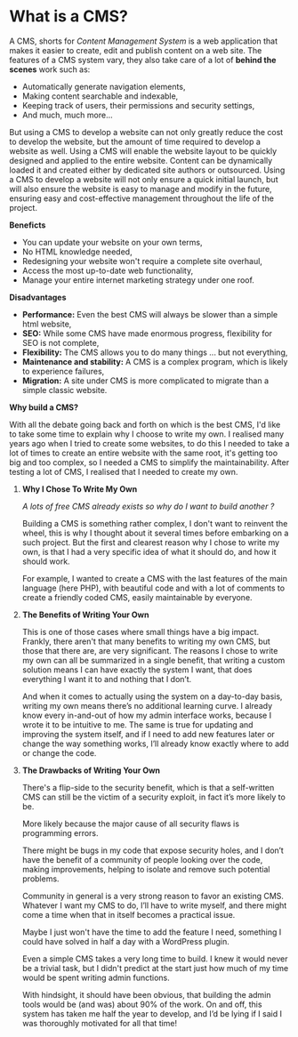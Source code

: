 # What is a CMS?

A CMS, shorts for _Content Management System_ is a web application that makes it easier to create, edit and publish content on a web site. The features of a CMS system vary, they also take care of a lot of **behind the scenes** work such as:

* Automatically generate navigation elements,
* Making content searchable and indexable,
* Keeping track of users, their permissions and security settings,
* And much, much more...

But using a CMS to develop a website can not only greatly reduce the cost to develop the website, but the amount of time required to develop a website as well. Using a CMS will enable the website layout to be quickly designed and applied to the entire website. Content can be dynamically loaded it and created either by dedicated site authors or outsourced. Using a CMS to develop a website will not only ensure a quick initial launch, but will also ensure the website is easy to manage and modify in the future, ensuring easy and cost-effective management throughout the life of the project.

**Beneficts**

* You can update your website on your own terms,
* No HTML knowledge needed,
* Redesigning your website won't require a complete site overhaul,
* Access the most up-to-date web functionality,
* Manage your entire internet marketing strategy under one roof.

**Disadvantages**

* **Performance:** Even the best CMS will always be slower than a simple html website,
* **SEO:** While some CMS have made ​​enormous progress, flexibility for SEO is not complete,
* **Flexibility:** The CMS allows you to do many things ... but not everything,
* **Maintenance and stability:** A CMS is a complex program, which is likely to experience failures,
* **Migration:** A site under CMS is more complicated to migrate than a simple classic website.

**Why build a CMS?**

With all the debate going back and forth on which is the best CMS, I'd like to take some time to explain why I choose to write my own. I realised many years ago when I tried to create some websites, to do this I needed to take a lot of times to create an entire website with the same root, it's getting too big and too complex, so I needed a CMS to simplify the maintainability. After testing a lot of CMS, I realised that I needed to create my own.

1. **Why I Chose To Write My Own**

   _A lots of free CMS already exists so why do I want to build another ?_

   Building a CMS is something rather complex, I don't want to reinvent the wheel, this is why I thought about it several times before embarking on a such project. But the first and clearest reason why I chose to write my own, is that I had a very specific idea of what it should do, and how it should work.

   For example, I wanted to create a CMS with the last features of the main language \(here PHP\), with beautiful code and with a lot of comments to create a friendly coded CMS, easily maintainable by everyone.

2. **The Benefits of Writing Your Own**

   This is one of those cases where small things have a big impact. Frankly, there aren't that many benefits to writing my own CMS, but those that there are, are very significant. The reasons I chose to write my own can all be summarized in a single benefit, that writing a custom solution means I can have exactly the system I want, that does everything I want it to and nothing that I don’t.

   And when it comes to actually using the system on a day-to-day basis, writing my own means there’s no additional learning curve. I already know every in-and-out of how my admin interface works, because I wrote it to be intuitive to me. The same is true for updating and improving the system itself, and if I need to add new features later or change the way something works, I’ll already know exactly where to add or change the code.

3. **The Drawbacks of Writing Your Own**

   There's a flip-side to the security benefit, which is that a self-written CMS can still be the victim of a security exploit, in fact it’s more likely to be.

   More likely because the major cause of all security flaws is programming errors.

   There might be bugs in my code that expose security holes, and I don’t have the benefit of a community of people looking over the code, making improvements, helping to isolate and remove such potential problems.

   Community in general is a very strong reason to favor an existing CMS. Whatever I want my CMS to do, I’ll have to write myself, and there might come a time when that in itself becomes a practical issue.

   Maybe I just won't have the time to add the feature I need, something I could have solved in half a day with a WordPress plugin.

   Even a simple CMS takes a very long time to build. I knew it would never be a trivial task, but I didn't predict at the start just how much of my time would be spent writing admin functions.

   With hindsight, it should have been obvious, that building the admin tools would be \(and was\) about 90% of the work. On and off, this system has taken me half the year to develop, and I’d be lying if I said I was thoroughly motivated for all that time!

